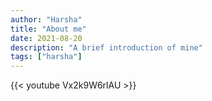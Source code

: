```yaml
---
author: "Harsha"
title: "About me"
date: 2021-08-20
description: "A brief introduction of mine"
tags: ["harsha"]
---
```


{{< youtube Vx2k9W6rlAU >}}